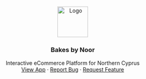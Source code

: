 
<!-- PROJECT LOGO -->
<br />
<p align="center">
  <a href="https://github.com/harunmohamed/bakesbynoor">
    <img src="https://bit.ly/3dlfhc5" alt="Logo" width="80" height="80">
  </a>

  <h3 align="center">Bakes by Noor</h3>

  <p align="center">
    Interactive eCommerce Platform for Northern Cyprus
    <br />
    <a href="https://bakesbynoor.vercel.app/">View App</a>
    ·
    <a href="https://bambi.app/m/harun">Report Bug</a>
    ·
    <a href="https://bambi.app/m/harun">Request Feature</a>
  </p>
</p>
